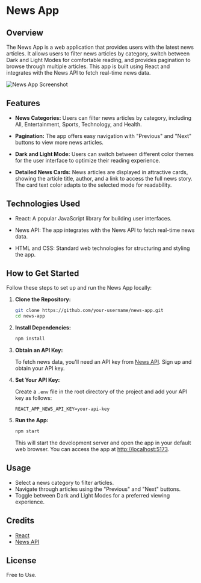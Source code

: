 # News App

## Overview

The News App is a web application that provides users with the latest news articles. It allows users to filter news articles by category, switch between Dark and Light Modes for comfortable reading, and provides pagination to browse through multiple articles. This app is built using React and integrates with the News API to fetch real-time news data.

![News App Screenshot](app-screenshot.png)

## Features

- **News Categories:** Users can filter news articles by category, including All, Entertainment, Sports, Technology, and Health.

- **Pagination:** The app offers easy navigation with "Previous" and "Next" buttons to view more news articles.

- **Dark and Light Mode:** Users can switch between different color themes for the user interface to optimize their reading experience.

- **Detailed News Cards:** News articles are displayed in attractive cards, showing the article title, author, and a link to access the full news story. The card text color adapts to the selected mode for readability.


## Technologies Used

- React: A popular JavaScript library for building user interfaces.

- News API: The app integrates with the News API to fetch real-time news data.

- HTML and CSS: Standard web technologies for structuring and styling the app.

## How to Get Started

Follow these steps to set up and run the News App locally:

1. **Clone the Repository:**

    ```bash
    git clone https://github.com/your-username/news-app.git
    cd news-app
    ```

2. **Install Dependencies:**

    ```bash
    npm install
    ```

3. **Obtain an API Key:**

    To fetch news data, you'll need an API key from [News API](https://newsapi.org/). Sign up and obtain your API key.

4. **Set Your API Key:**

    Create a `.env` file in the root directory of the project and add your API key as follows:

    ```env
    REACT_APP_NEWS_API_KEY=your-api-key
    ```

5. **Run the App:**

    ```bash
    npm start
    ```

    This will start the development server and open the app in your default web browser. You can access the app at [http://localhost:5173](http://localhost:5173).

## Usage

- Select a news category to filter articles.
- Navigate through articles using the "Previous" and "Next" buttons.
- Toggle between Dark and Light Modes for a preferred viewing experience.

## Credits

- [React](https://reactjs.org/)
- [News API](https://newsapi.org/)

## License

Free to Use. 
